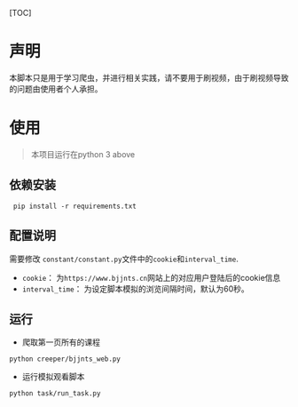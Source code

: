 [TOC]

# 声明

本脚本只是用于学习爬虫，并进行相关实践，请不要用于刷视频，由于刷视频导致的问题由使用者个人承担。

# 使用

> 本项目运行在python 3 above

## 依赖安装

```shell script
 pip install -r requirements.txt
```

## 配置说明

需要修改 `constant/constant.py`文件中的`cookie`和`interval_time`.

- `cookie`： 为`https://www.bjjnts.cn`网站上的对应用户登陆后的cookie信息
- `interval_time`： 为设定脚本模拟的浏览间隔时间，默认为60秒。

## 运行

- 爬取第一页所有的课程
```shell script
python creeper/bjjnts_web.py 
```

- 运行模拟观看脚本
```shell script
python task/run_task.py
```
